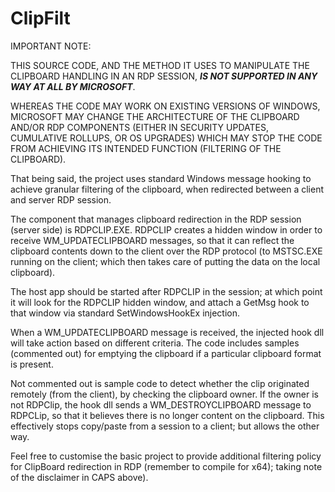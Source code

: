 # ClipFilt
IMPORTANT NOTE:

THIS SOURCE CODE, AND THE METHOD IT USES TO MANIPULATE THE CLIPBOARD HANDLING IN AN RDP SESSION, ***IS NOT SUPPORTED IN ANY WAY AT ALL BY MICROSOFT***.  

WHEREAS THE CODE MAY WORK ON EXISTING VERSIONS OF WINDOWS, MICROSOFT MAY CHANGE THE ARCHITECTURE OF THE CLIPBOARD AND/OR RDP COMPONENTS (EITHER IN SECURITY UPDATES, CUMULATIVE ROLLUPS, OR OS UPGRADES) WHICH MAY STOP THE CODE FROM ACHIEVING ITS INTENDED FUNCTION (FILTERING OF THE CLIPBOARD).

That being said, the project uses standard Windows message hooking to achieve granular filtering of the clipboard, when redirected between a client and server RDP session.

The component that manages clipboard redirection in the RDP session (server side) is RDPCLIP.EXE.  RDPCLIP creates a hidden window in order to receive WM_UPDATECLIPBOARD messages, so that it can reflect the clipboard contents down to the client over the RDP protocol (to MSTSC.EXE running on the client; which then takes care of putting the data on the local clipboard).

The host app should be started after  RDPCLIP in the session; at which point it will look for the RDPCLIP hidden window, and attach a GetMsg hook to that window via standard SetWindowsHookEx injection.

When a WM_UPDATECLIPBOARD message is received, the injected hook dll will take action based on different criteria. The code includes samples (commented out) for emptying the clipboard if a particular clipboard format is present.  

Not commented out is sample code to detect whether the clip originated remotely (from the client), by checking the clipboard owner.  If the owner is not RDPClip, the hook dll sends a WM_DESTROYCLIPBOARD message to RDPCLip, so that it believes there is no longer content on the clipboard.   This effectively stops copy/paste from a session to a client; but allows the other way.

Feel free to customise the basic project to provide additional filtering policy for ClipBoard redirection in RDP (remember to compile for x64); taking note of the disclaimer in CAPS above).

